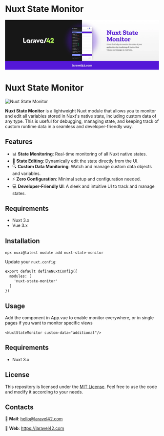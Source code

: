 <!--
Get your module up and running quickly.

Find and replace all on all files (CMD+SHIFT+F):
- Name: Nuxt State Monitor
- Package name: nuxt-state-monitor
- Description: Real-time monitoring of Nuxt native states
-->

# Nuxt State Monitor

![Laravel42](./cover.webp)

# Nuxt State Monitor

![Nuxt State Monitor](https://img.shields.io/badge/Nuxt-3.x-brightgreen.svg)

**Nuxt State Monitor** is a lightweight Nuxt module that allows you to monitor and edit all variables stored in Nuxt's native state, including custom data of any type. This is useful for debugging, managing state, and keeping track of custom runtime data in a seamless and developer-friendly way.

## Features

- 📊 **State Monitoring**: Real-time monitoring of all Nuxt native states.
- 🔧 **State Editing**: Dynamically edit the state directly from the UI.
- 🔍 **Custom Data Monitoring**: Watch and manage custom data objects and variables.
- ⚡ **Zero Configuration**: Minimal setup and configuration needed.
- 💻 **Developer-Friendly UI**: A sleek and intuitive UI to track and manage states.

## Requirements

- Nuxt 3.x
- Vue 3.x

## Installation

``` 
npx nuxi@latest module add nuxt-state-monitor
```

Update your ```nuxt.config```:

  ```
  export default defineNuxtConfig({
    modules: [
      'nuxt-state-monitor'
    ]
  })
  ```

## Usage

Add the component in App.vue to enable monitor everywhere, or in single pages if you want to monitor specific views

```<NuxtStateMonitor custom-data="additional"/>```

## Requirements

- Nuxt 3.x

## License

This repository is licensed under the [MIT License](LICENSE). Feel free to use the code and modify it according to your needs.

## Contacts

🔖 **Mail**: hello@laravel42.com

🔖 **Web**: https://laravel42.com
